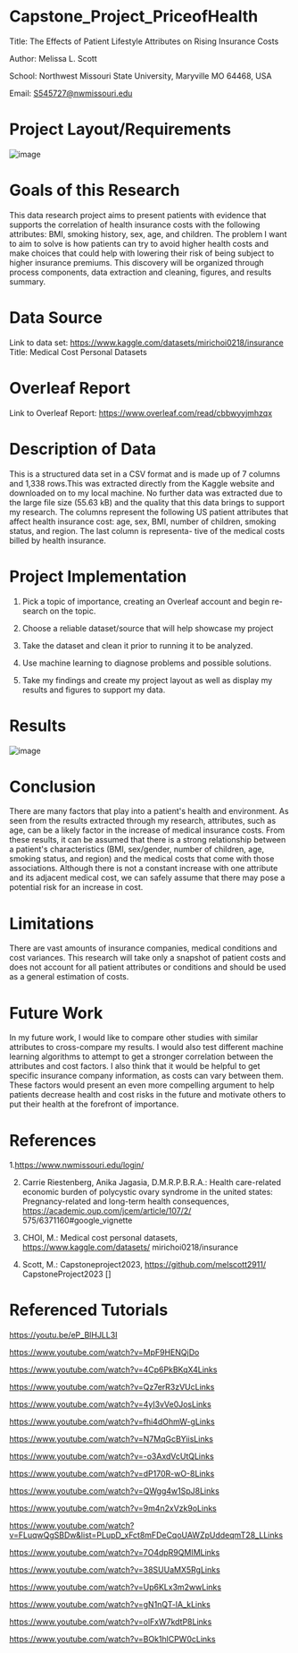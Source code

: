 # Capstone_Project_PriceofHealth
Title: The Effects of Patient Lifestyle Attributes on Rising Insurance Costs

Author: Melissa L. Scott

School: Northwest Missouri State University, Maryville MO 64468, USA

Email: S545727@nwmissouri.edu

# Project Layout/Requirements
![image](https://user-images.githubusercontent.com/97756987/233713753-543a5191-cc57-4c79-b7e5-bcb64f0ca8c7.png)

# Goals of this Research
This data research project aims to present patients with evidence that supports the correlation of health insurance costs with the following attributes: BMI, smoking history, sex, age, and children. The problem I want to aim to solve is how patients can try to avoid higher health costs and make choices that could help with lowering their risk of being subject to higher insurance premiums. This discovery will be organized through process components, data extraction and cleaning, figures, and results summary.

# Data Source
Link to data set: https://www.kaggle.com/datasets/mirichoi0218/insurance
Title: Medical Cost Personal Datasets
# Overleaf Report
Link to Overleaf Report: https://www.overleaf.com/read/cbbwyyjmhzqx
# Description of Data
This is a structured data set in a CSV format and is made up of 7 columns and 1,338 rows.This was extracted directly from the Kaggle website and downloaded on to my local machine. No further data was extracted due to the large file size (55.63 kB) and the quality that this data brings to support my research. The columns represent the following US patient attributes that affect health insurance cost: age, sex, BMI, number of children, smoking status, and region. The last column is representa-
tive of the medical costs billed by health insurance.

# Project Implementation
1) Pick a topic of importance, creating an Overleaf account and begin re-
search on the topic.

2) Choose a reliable dataset/source that will help showcase my project

3) Take the dataset and clean it prior to running it to be analyzed.

4) Use machine learning to diagnose problems and possible solutions.

5) Take my findings and create my project layout as well as display my
results and figures to support my data.

# Results
![image](https://user-images.githubusercontent.com/97756987/233712017-025f1034-a210-43cb-93be-953c97dfd48d.png)
# Conclusion
There are many factors that play into a patient's health and environment. As seen from the results extracted through my research, attributes, such as age, can be a likely factor in the increase of medical insurance costs. From these results, it can be assumed that there is a strong relationship between a patient's characteristics (BMI, sex/gender, number of children, age, smoking status, and region) and the medical costs that come with those associations. Although there is not a constant increase with one attribute and its adjacent medical cost, we can safely assume that there may pose a potential risk for an increase in cost.
# Limitations
There are vast amounts of insurance companies, medical conditions and cost
variances. This research will take only a snapshot of patient costs and does not
account for all patient attributes or conditions and should be used as a general
estimation of costs.

# Future Work
In my future work, I would like to compare other studies with similar attributes to cross-compare my results. I would also test different machine learning algorithms to attempt to get a stronger correlation between the attributes and cost factors. I also think that it would be helpful to get specific insurance company information, as costs can vary between them. These factors would present an even more compelling argument to help patients decrease health and cost risks in the future and motivate others to put their health at the forefront of importance.
# References

1.https://www.nwmissouri.edu/login/

2. Carrie Riestenberg, Anika Jagasia, D.M.R.P.B.R.A.: Health care-related economic
burden of polycystic ovary syndrome in the united states: Pregnancy-related and
long-term health consequences, https://academic.oup.com/jcem/article/107/2/
575/6371160#google_vignette

3. CHOI, M.: Medical cost personal datasets, https://www.kaggle.com/datasets/
mirichoi0218/insurance

4. Scott, M.: Capstoneproject2023, https://github.com/melscott2911/
CapstoneProject2023
[]


# Referenced Tutorials
https://youtu.be/eP_BlHJLL3I

https://www.youtube.com/watch?v=MpF9HENQjDo

https://www.youtube.com/watch?v=4Cp6PkBKqX4Links
 
https://www.youtube.com/watch?v=Qz7erR3zVUcLinks 

https://www.youtube.com/watch?v=4yI3vVe0JosLinks 

https://www.youtube.com/watch?v=fhi4dOhmW-gLinks

https://www.youtube.com/watch?v=N7MqGcBYiisLinks 

https://www.youtube.com/watch?v=-o3AxdVcUtQLinks 

https://www.youtube.com/watch?v=dP170R-wO-8Links 

https://www.youtube.com/watch?v=QWgg4w1SpJ8Links 

https://www.youtube.com/watch?v=9m4n2xVzk9oLinks 

https://www.youtube.com/watch?v=FLuqwQgSBDw&list=PLupD_xFct8mFDeCqoUAWZpUddeqmT28_LLinks 

https://www.youtube.com/watch?v=7O4dpR9QMIMLinks

https://www.youtube.com/watch?v=38SUUaMX5RgLinks

https://www.youtube.com/watch?v=Up6KLx3m2wwLinks

https://www.youtube.com/watch?v=gN1nQT-lA_kLinks 

https://www.youtube.com/watch?v=olFxW7kdtP8Links 

https://www.youtube.com/watch?v=BOk1hlCPW0cLinks 

